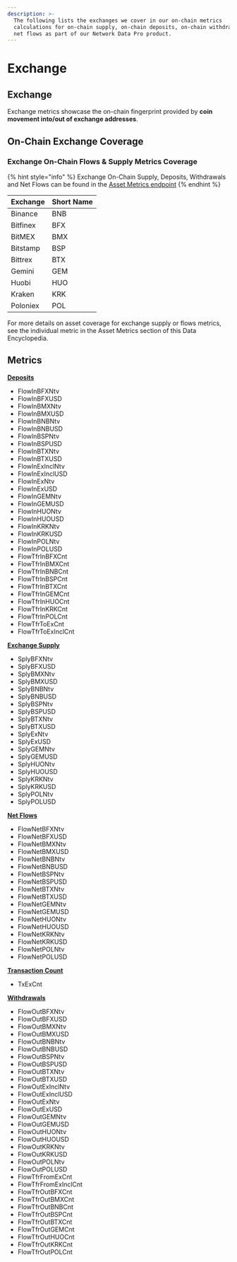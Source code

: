```yaml
---
description: >-
  The following lists the exchanges we cover in our on-chain metrics
  calculations for on-chain supply, on-chain deposits, on-chain withdrawals, and
  net flows as part of our Network Data Pro product.
---
```


# Exchange

## Exchange

Exchange metrics showcase the on-chain fingerprint provided by **coin movement into/out of exchange addresses**.

## On-Chain Exchange Coverage

### Exchange On-Chain Flows & Supply Metrics Coverage

{% hint style="info" %}
Exchange On-Chain Supply, Deposits, Withdrawals and Net Flows can be found in the [Asset Metrics endpoint](https://docs.coinmetrics.io/api/v4#operation/getTimeseriesAssetMetrics)
{% endhint %}

| Exchange | Short Name |
| -------- | ---------- |
| Binance  | BNB        |
| Bitfinex | BFX        |
| BitMEX   | BMX        |
| Bitstamp | BSP        |
| Bittrex  | BTX        |
| Gemini   | GEM        |
| Huobi    | HUO        |
| Kraken   | KRK        |
| Poloniex | POL        |

For more details on asset coverage for exchange supply or flows metrics, see the individual metric in the Asset Metrics section of this Data Encyclopedia.

## Metrics

[**Deposits**](deposits.md)

* FlowInBFXNtv
* FlowInBFXUSD
* FlowInBMXNtv
* FlowInBMXUSD
* FlowInBNBNtv
* FlowInBNBUSD
* FlowInBSPNtv
* FlowInBSPUSD
* FlowInBTXNtv
* FlowInBTXUSD
* FlowInExInclNtv
* FlowInExInclUSD
* FlowInExNtv
* FlowInExUSD
* FlowInGEMNtv
* FlowInGEMUSD
* FlowInHUONtv
* FlowInHUOUSD
* FlowInKRKNtv
* FlowInKRKUSD
* FlowInPOLNtv
* FlowInPOLUSD
* FlowTfrInBFXCnt
* FlowTfrInBMXCnt
* FlowTfrInBNBCnt
* FlowTfrInBSPCnt
* FlowTfrInBTXCnt
* FlowTfrInGEMCnt
* FlowTfrInHUOCnt
* FlowTfrInKRKCnt
* FlowTfrInPOLCnt
* FlowTfrToExCnt
* FlowTfrToExInclCnt

[**Exchange Supply**](exchange-supply.md)

* SplyBFXNtv
* SplyBFXUSD
* SplyBMXNtv
* SplyBMXUSD
* SplyBNBNtv
* SplyBNBUSD
* SplyBSPNtv
* SplyBSPUSD
* SplyBTXNtv
* SplyBTXUSD
* SplyExNtv
* SplyExUSD
* SplyGEMNtv
* SplyGEMUSD
* SplyHUONtv
* SplyHUOUSD
* SplyKRKNtv
* SplyKRKUSD
* SplyPOLNtv
* SplyPOLUSD

[**Net Flows**](net-flows.md)

* FlowNetBFXNtv
* FlowNetBFXUSD
* FlowNetBMXNtv
* FlowNetBMXUSD
* FlowNetBNBNtv
* FlowNetBNBUSD
* FlowNetBSPNtv
* FlowNetBSPUSD
* FlowNetBTXNtv
* FlowNetBTXUSD
* FlowNetGEMNtv
* FlowNetGEMUSD
* FlowNetHUONtv
* FlowNetHUOUSD
* FlowNetKRKNtv
* FlowNetKRKUSD
* FlowNetPOLNtv
* FlowNetPOLUSD

[**Transaction Count**](transaction-count.md)

* TxExCnt

[**Withdrawals**](withdrawals.md)

* FlowOutBFXNtv
* FlowOutBFXUSD
* FlowOutBMXNtv
* FlowOutBMXUSD
* FlowOutBNBNtv
* FlowOutBNBUSD
* FlowOutBSPNtv
* FlowOutBSPUSD
* FlowOutBTXNtv
* FlowOutBTXUSD
* FlowOutExInclNtv
* FlowOutExInclUSD
* FlowOutExNtv
* FlowOutExUSD
* FlowOutGEMNtv
* FlowOutGEMUSD
* FlowOutHUONtv
* FlowOutHUOUSD
* FlowOutKRKNtv
* FlowOutKRKUSD
* FlowOutPOLNtv
* FlowOutPOLUSD
* FlowTfrFromExCnt
* FlowTfrFromExInclCnt
* FlowTfrOutBFXCnt
* FlowTfrOutBMXCnt
* FlowTfrOutBNBCnt
* FlowTfrOutBSPCnt
* FlowTfrOutBTXCnt
* FlowTfrOutGEMCnt
* FlowTfrOutHUOCnt
* FlowTfrOutKRKCnt
* FlowTfrOutPOLCnt

